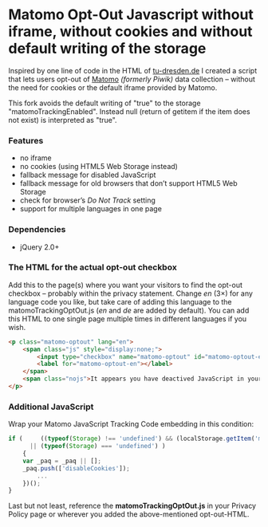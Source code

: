 # Matomo Opt-Out Javascript without iframe, without cookies and without default writing of the storage

Inspired by one line of code in the HTML of [tu-dresden.de](https://tu-dresden.de/) I created a script that lets users opt-out of [Matomo](https://matomo.org/) *(formerly Piwik)* data collection – without the need for cookies or the default iframe provided by Matomo.

This fork avoids the default writing of "true" to the storage "matomoTrackingEnabled". Instead null (return of getitem if the item does not exist) is interpreted as "true".

### Features

- no iframe
- no cookies (using HTML5 Web Storage instead)
- fallback message for disabled JavaScript
- fallback message for old browsers that don’t support HTML5 Web Storage
- check for browser’s *Do Not Track* setting
- support for multiple languages in one page

### Dependencies
- jQuery 2.0+

### The HTML for the actual opt-out checkbox
Add this to the page(s) where you want your visitors to find the opt-out checkbox – probably within the privacy statement.
Change *en* (3×) for any language code you like, but take care of adding this language to the matomoTrackingOptOut.js (*en* and *de* are added by default). You can add this HTML to one single page multiple times in different languages if you wish.
```html
<p class="matomo-optout" lang="en">
    <span class="js" style="display:none;">
        <input type="checkbox" name="matomo-optout" id="matomo-optout-en" checked>
        <label for="matomo-optout-en"></label>
    </span>
    <span class="nojs">It appears you have deactived JavaScript in your browser. This feature is only available with JavaScript turned on. If you don’t want your data to be collected, you can still turn on <em>Do Not Track</em> in your browser which is a general setting and is being respected by our Matomo installation.</span>
</p>
```
### Additional JavaScript

Wrap your Matomo JavaScript Tracking Code embedding in this condition:

```javascript
if (     ((typeof(Storage) !== 'undefined') && (localStorage.getItem('matomoTrackingEnabled') === null))
      || (typeof(Storage) === 'undefined') )
    {
    var _paq = _paq || [];
    _paq.push(['disableCookies']);
        ...
    })();
}
```
Last but not least, reference the **matomoTrackingOptOut.js** in your Privacy Policy page or wherever you added the above-mentioned opt-out-HTML.
